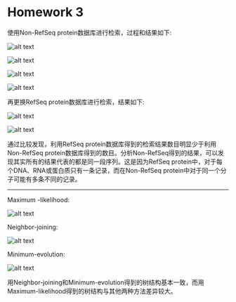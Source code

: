 # Homework 3

使用Non-RefSeq protein数据库进行检索，过程和结果如下:

![alt text](https://github.com/qingningmengguodong/bioinfo_tsinghua/blob/master/img/homework3_fig2.png)

![alt text](https://github.com/qingningmengguodong/bioinfo_tsinghua/blob/master/img/homework3_fig5.png)

![alt text](https://github.com/qingningmengguodong/bioinfo_tsinghua/blob/master/img/homework3_fig6.png "Results in descriptions")

![alt text](https://github.com/qingningmengguodong/bioinfo_tsinghua/blob/master/img/homework3_fig7.png "Results in graphic summary")

再更换RefSeq protein数据库进行检索，结果如下:

![alt text](https://github.com/qingningmengguodong/bioinfo_tsinghua/blob/master/img/homework3_fig8.png)

![alt text](https://github.com/qingningmengguodong/bioinfo_tsinghua/blob/master/img/homework3_fig9.png)

通过比较发现，利用RefSeq protein数据库得到的检索结果数目明显少于利用Non-RefSeq protein数据库得到的数目。分析Non-RefSeq得到的结果，可以发现其实所有的结果代表的都是同一段序列。这是因为RefSeq protein中，对于每个DNA、RNA或蛋白质只有一条记录，而在Non-RefSeq protein中对于同一个分子可能有多条不同的记录。

---

Maximum -likelihood:

![alt text](https://github.com/qingningmengguodong/bioinfo_tsinghua/blob/master/img/max_likelihood.png)

Neighbor-joining:

![alt text](https://github.com/qingningmengguodong/bioinfo_tsinghua/blob/master/img/neighbourhood.png)

Minimum-evolution:

![alt text](https://github.com/qingningmengguodong/bioinfo_tsinghua/blob/master/img/minimum.png)

用Neighbor-joining和Minimum-evolution得到的树结构基本一致，而用Maximum-likelihood得到的树结构与其他两种方法差异较大。